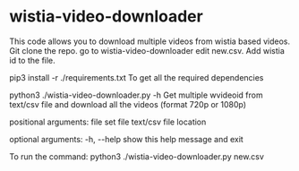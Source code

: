# wistia-video-downloader

This code allows you to download multiple videos from wistia based videos. 
Git clone the repo. go to wistia-video-downloader edit new.csv.
Add wistia id to the file.

pip3 install -r ./requirements.txt
To get all the required dependencies

python3 ./wistia-video-downloader.py -h
Get multiple wvideoid from text/csv file and download all the videos (format
720p or 1080p)

positional arguments:
  file        set file text/csv file location

optional arguments:
  -h, --help  show this help message and exit

To run the command:
python3 ./wistia-video-downloader.py new.csv
